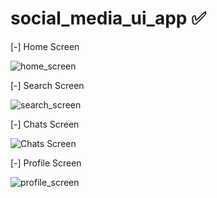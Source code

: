 # social_media_ui_app ✅
[-] Home Screen

![home_screen](https://github.com/user-attachments/assets/af786ce6-76f0-4fd2-999d-baced99ef0bd)

[-] Search Screen

![search_screen](https://github.com/user-attachments/assets/a97d51de-26fd-40fd-86dc-dbf0c124469c)

[-] Chats Screen

![Chats Screen](https://github.com/user-attachments/assets/2ed17343-04c7-40fa-aced-0f7768838fc9)

[-] Profile Screen 

![profile_screen](https://github.com/user-attachments/assets/80fe14ef-0d76-4d4a-952d-390e7f1ef46b)

